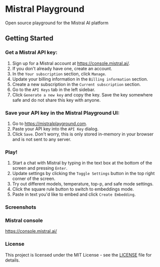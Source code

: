 # Mistral Playground

Open source playground for the Mistral AI platform

## Getting Started

### Get a Mistral API key:

1. Sign up for a Mistral account at https://console.mistral.ai/.
2. If you don't already have one, create an account.
3. In the `Your subscription` section, click `Manage`.
4. Update your billing information in the `Billing information` section.
5. Create a new subscription in the `Current subscription` section.
6. Go to the `API Keys` tab in the left sidebar.
7. Click `Generate a new key` and copy the key. Save the key somewhere safe and do not share this key with anyone.

### Save your API key in the Mistral Playground UI:

1. Go to https://mistralplayground.com.
2. Paste your API key into the `API Key` dialog.
3. Click `Save`. Don't worry, this is only stored in-memory in your browser and is not sent to any server.

### Play!

1. Start a chat with Mistral by typing in the text box at the bottom of the screen and pressing `Enter`.
2. Update settings by clicking the `Toggle Settings` button in the top right corner of the screen.
3. Try out different models, temperature, top-p, and safe mode settings.
4. Click the square rule button to switch to embeddings mode.
5. Paste in text you'd like to embed and click `Create Embedding`.

### Screenshots

### Mistral console

https://console.mistral.ai/

### License

This project is licensed under the MIT License - see the [LICENSE](LICENSE) file for details.

